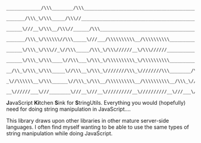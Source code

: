 ```
 _____________/\\\________/\\\_______________________________________________________________
  _______/\\\_\/\\\_____/\\\//______________________________________________/\\\______________
   ______\///__\/\\\__/\\\//______/\\\______________________________________\///_______________
    _______/\\\_\/\\\\\\//\\\_____\///___/\\\\\\\\\\__/\\\\\\\\\\_____________/\\\__/\\\\\\\\\\_
     ______\/\\\_\/\\\//_\//\\\_____/\\\_\/\\\//////__\/\\\//////_____________\/\\\_\/\\\//////__
      ______\/\\\_\/\\\____\//\\\___\/\\\_\/\\\\\\\\\\_\/\\\\\\\\\\____________\/\\\_\/\\\\\\\\\\_
       __/\\_\/\\\_\/\\\_____\//\\\__\/\\\_\////////\\\_\////////\\\________/\\_\/\\\_\////////\\\_
        _\//\\\\\\__\/\\\______\//\\\_\/\\\__/\\\\\\\\\\__/\\\\\\\\\\__/\\\_\//\\\\\\___/\\\\\\\\\\_
         __\//////___\///________\///__\///__\//////////__\//////////__\///___\//////___\//////////__

 ```




<strong>J</strong>avaScript <strong>Ki</strong>tchen <strong>S</strong>ink for <strong>S</strong>tringUtils.
Everything you would (hopefully) need for doing string manipulation in JavaScript....

This library draws upon other libraries in other mature server-side languages. I often find myself wanting to
be able to use the same types of string manipulation while doing JavaScript.
